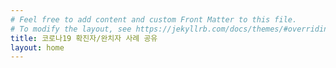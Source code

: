 ```yaml
---
# Feel free to add content and custom Front Matter to this file.
# To modify the layout, see https://jekyllrb.com/docs/themes/#overriding-theme-defaults
title: 코로나19 확진자/완치자 사례 공유
layout: home
---
```

